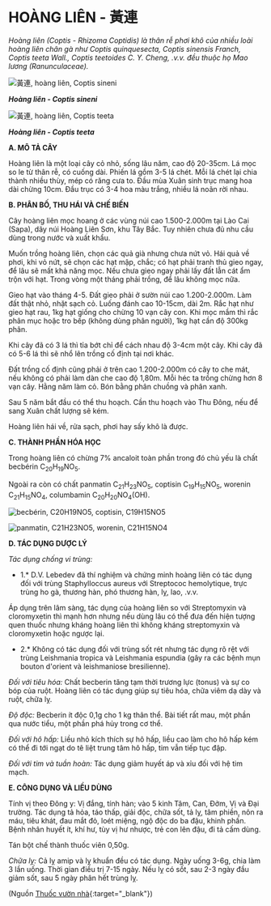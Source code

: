 # HOÀNG LIÊN - 黃連

*Hoàng liên (Coptis - Rhizoma Coptidis) là thân rễ phơi khô của nhiều loài hoàng liên chân gà như Coptis quinquesecta, Coptis sinensis Franch, Coptis teeta Wall., Coptis teetoides C. Y. Cheng, .v.v. đều thuộc họ Mao lương (Ranunculaceae).*

![黃連, hoàng liên, Coptis sineni](/imgs/caythuoc/dtl/hoang-lien.jpg)

***Hoàng liên - Coptis sineni***

![黃連, hoàng liên, Coptis teeta](/imgs/caythuoc/dtl/hoang-lien-2.jpg)

***Hoàng liên - Coptis teeta***

**A. MÔ TẢ CÂY**

Hoàng liên là một loại cây cỏ nhỏ, sống lâu năm, cao độ 20-35cm. Lá mọc so le từ thân rễ, có cuống dài. Phiến lá gồm 3-5 lá chét. Mỗi lá chét lại chia thành nhiều thùy, mép có răng cưa to. Đầu mùa Xuân sinh trục mang hoa dài chừng 10cm. Đầu trục có 3-4 hoa màu trắng, nhiều lá noãn rời nhau.

**B. PHÂN BỐ, THU HÁI VÀ CHẾ BIẾN**

Cây hoàng liên mọc hoang ở các vùng núi cao 1.500-2.000m tại Lào Cai (Sapa), dãy núi Hoàng Liên Sơn, khu Tây Bắc. Tuy nhiên chưa đủ nhu cầu dùng trong nước và xuất khẩu.

Muốn trồng hoàng liên, chọn các quả già nhưng chưa nứt vỏ. Hái quả về phơi, khi vỏ nứt, sẽ chọn các hạt mập, chắc; có hạt phải tranh thủ gieo ngay, để lâu sẽ mất khả năng mọc. Nếu chưa gieo ngay phải lấy đất lẫn cát ẩm trộn với hạt. Trong vòng một tháng phải trồng, để lâu không mọc nữa.

Gieo hạt vào tháng 4-5. Đất gieo phải ở sườn núi cao 1.200-2.000m. Làm đất thật nhỏ, nhặt sạch cỏ. Luống đánh cao 10-15cm, dài 2m. Rắc hạt như gieo hạt rau, 1kg hạt giống cho chừng 10 vạn cây con. Khi mọc mầm thì rắc phân mục hoặc tro bếp (không dùng phân người), 1kg hạt cần độ 300kg phân.

Khi cây đã có 3 lá thì tỉa bớt chỉ để cách nhau độ 3-4cm một cây. Khi cây đã có 5-6 lá thì sẽ nhổ lên trồng cố định tại nơi khác.

Đất trồng cố định cũng phải ở trên cao 1.200-2.000m có cây to che mát, nếu không có phải làm dàn che cao độ 1,80m. Mỗi héc ta trồng chừng hơn 8 vạn cây. Hằng năm làm cỏ. Bón bằng phân chuồng và phân xanh.

Sau 5 năm bắt đầu có thể thu hoạch. Cần thu hoạch vào Thu Đông, nếu để sang Xuân chất lượng sẽ kém.

Hoàng liên hái về, rửa sạch, phơi hay sấy khô là được.

**C. THÀNH PHẦN HÓA HỌC**

Trong hoàng liên có chừng 7% ancaloit toàn phần trong đó chủ yếu là chất becbérin C<sub>20</sub>H<sub>19</sub>NO<sub>5</sub>.

Ngoài ra còn có chất panmatin C<sub>21</sub>H<sub>23</sub>NO<sub>5</sub>, coptisin C<sub>19</sub>H<sub>15</sub>NO<sub>5</sub>, worenin C<sub>21</sub>H<sub>15</sub>NO<sub>4</sub>, columbamin C<sub>20</sub>H<sub>20</sub>NO<sub>4</sub>(OH).

![becbérin, C20H19NO5, coptisin, C19H15NO5](/imgs/caythuoc/dtl/hoang-lien-3.jpg)

![panmatin, C21H23NO5, worenin, C21H15NO4](/imgs/caythuoc/dtl/hoang-lien-4.jpg)

**D. TÁC DỤNG DƯỢC LÝ**

*Tác dụng chống vi trùng:*

* 1.* D.V. Lebedev đã thí nghiệm và chứng minh hoàng liên có tác dụng đối với trùng Staphylloccus aureus với Streptococ hemolytique, trực trùng ho gà, thương hàn, phó thương hàn, lỵ, lao, .v.v.

Áp dụng trên lâm sàng, tác dụng của hoàng liên so với Streptomyxin và cloromyxetin thì mạnh hơn nhưng nếu dùng lâu có thể đưa đến hiện tượng quen thuốc nhưng kháng hoàng liên thì không kháng streptomyxin và cloromyxetin hoặc ngược lại.

* 2.* Không có tác dụng đối với trùng sốt rét nhưng tác dụng rõ rệt với trùng Leishmania tropica và Leishmania espundia (gây ra các bệnh mụn bouton d'orient và leishmaniose bresilienne).

*Đối với tiêu hóa:* Chất becberin tăng tạm thời trương lực (tonus) và sự co bóp của ruột. Hoàng liên có tác dụng giúp sự tiêu hóa, chữa viêm dạ dày và ruột, chữa lỵ.

*Độ độc:* Becberin ít độc 0,1g cho 1 kg thân thể. Bài tiết rất mau, một phần qua nước tiểu, một phần phá hủy trong cơ thể.

*Đối với hô hấp:* Liều nhỏ kích thích sự hô hấp, liều cao làm cho hô hấp kém có thể đi tới ngạt do tê liệt trung tâm hô hấp, tim vẫn tiếp tục đập.

*Đối với tim và tuần hoàn:* Tác dụng giảm huyết áp và xỉu đối với hệ tim mạch.

**E. CÔNG DỤNG VÀ LIỀU DÙNG**

Tính vị theo Đông y: Vị đắng, tính hàn; vào 5 kinh Tâm, Can, Đởm, Vị và Đại trường. Tác dụng tả hỏa, táo thấp, giải độc, chữa sốt, tả lỵ, tâm phiền, nôn ra máu, tiêu khát, đau mắt đỏ, loét miệng, ngộ độc do ba đậu, khinh phấn. Bệnh nhân huyết ít, khí hư, tùy vị hư nhược, trẻ con lên đậu, đi tả cấm dùng.

Tán bột chế thành thuốc viên 0,50g.

*Chữa lỵ:* Cả lỵ amip và lỵ khuẩn đều có tác dụng. Ngày uống 3-6g, chia làm 3 lần uống. Thời gian điều trị 7-15 ngày. Nếu lỵ có sốt, sau 2-3 ngày đầu giảm sốt, sau 5 ngày phân hết trùng lỵ.


(Nguồn [Thuốc vườn nhà](http://thuocvuonnha.com){:target="_blank"})